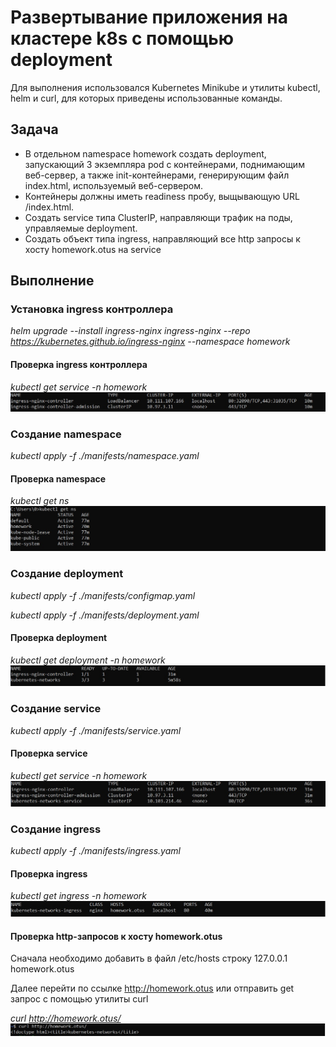 # Развертывание приложения на кластере k8s с помощью deployment

Для выполнения использовался Kubernetes Minikube и утилиты kubectl, helm и curl, для которых приведены использованные команды.

## Задача 
- В отдельном namespace homework создать deployment, запускающий 3 экземпляра pod c контейнерами, поднимающим веб-сервер, а также init-контейнерами, генерирующим файл index.html, используемый веб-сервером.
- Контейнеры должны иметь readiness пробу, выщывающую URL /index.html.
- Создать service типа ClusterIP, направляющи трафик на поды, управляемые deployment.
- Создать объект типа ingress, направляющий все http запросы к хосту homework.otus на service 

## Выполнение 
### Установка ingress контроллера
*helm upgrade --install ingress-nginx ingress-nginx --repo https://kubernetes.github.io/ingress-nginx --namespace homework*

#### Проверка ingress контроллера
*kubectl get service -n homework*
![screenshot](images/ingress-controller.jpg)

### Создание namespace
*kubectl apply -f ./manifests/namespace.yaml*

#### Проверка namespace
*kubectl get ns*
![screenshot](images/namespaces.jpg)

### Создание deployment
*kubectl apply -f ./manifests/configmap.yaml*

*kubectl apply -f ./manifests/deployment.yaml*

#### Проверка deployment
*kubectl get deployment -n homework*
![screenshot](images/deployment.jpg)

### Создание service
*kubectl apply -f ./manifests/service.yaml*

#### Проверка service
*kubectl get service -n homework*
![screenshot](images/service.jpg)

### Создание ingress
*kubectl apply -f ./manifests/ingress.yaml*

#### Проверка ingress
*kubectl get ingress -n homework*
![screenshot](images/ingress.jpg)

#### Проверка http-запросов к хосту homework.otus

Сначала необходимо добавить в файл /etc/hosts строку 127.0.0.1 homework.otus

Далее перейти по ссылке http://homework.otus или отправить get запрос с помощью утилиты curl

*curl http://homework.otus/*
![screenshot](images/homework_otus_right_response.jpg)
